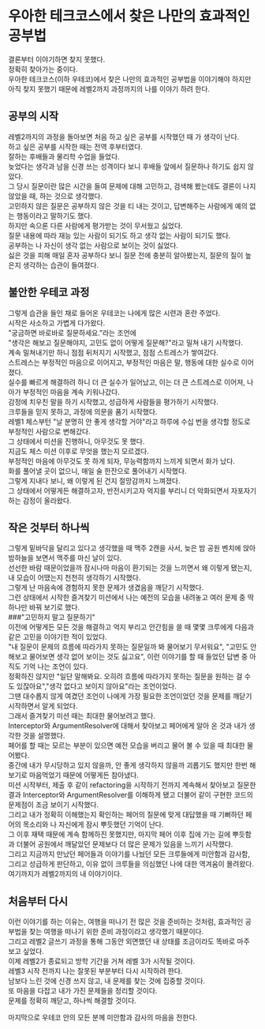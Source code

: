 # 우아한 테크코스에서 찾은 나만의 효과적인 공부법

결론부터 이야기하면 찾지 못했다.  
정확히 찾아가는 중이다.  
우아한 테크코스(이하 우테코)에서 찾은 나만의 효과적인 공부법을 이야기해야 하지만
아직 찾지 못했기 때문에 레벨2까지 과정까지의 나를 이야기 하려 한다.

## 공부의 시작

레벨2까지의 과정을 돌아보면 처음 하고 싶은 공부를 시작했던 때 가 생각이 난다.  
하고 싶은 공부를 시작한 때는 전역 후부터였다.  
잘하는 후배들과 물리학 수업을 들었다.  
늦었다는 생각과 남을 신경 쓰는 성격이다 보니 후배들 앞에서 질문하나 하기도 쉽지 않았다.  
그 당시 질문이란 많은 시간을 들여 문제에 대해 고민하고, 검색해 봤는데도 결론이 나지 않았을 때, 하는 것으로 생각했다.  
고민하지 않은 질문은 공부하지 않은 것을 티 내는 것이고, 답변해주는 사람에게 예의 없는 행동이라고 말하기도 했다.  
하지만 속으론 다른 사람에게 평가받는 것이 무서웠고 싫었다.  
질문 내용에 따라 재능 있는 사람이 되기도 하고 생각 없는 사람이 되기도 했다.  
공부하는 나 자신이 생각 없는 사람으로 보이는 것이 싫었다.  
싫은 것을 피해 매일 혼자 공부하다 보니 질문 전에 충분히 알아봤는지, 질문의 질이 높은지 생각하는 습관이 들여졌다.  

## 불안한 우테코 과정
그렇게 습관을 들인 채로 들어온 우테코는 나에게 많은 시련과 혼란 주었다.  
시작은 사소하고 가볍게 다가왔다.  
"궁금하면 바로바로 질문하세요."라는 조언에  
"생각은 해보고 질문해야지, 고민도 없이 어떻게 질문해?"라고 밀쳐 내기 시작했다.  
계속 밀쳐내기만 하니 점점 뒤처지기 시작했고, 점점 스트레스가 쌓여갔다.  
스트레스는 부정적인 마음으로 이어지고, 부정적인 마음은 말, 행동에 대한 실수로 이어졌다.    
실수를 빠르게 해결하려 하니 더 큰 실수가 일어났고, 이는 더 큰 스트레스로 이어져, 나아가 부정적인 마음을 계속 키워나갔다.    
감정에 치우친 말을 하기 시작했고, 성급하게 사람들을 평가하기 시작했다.  
크루들을 믿지 못하고, 과정에 의문을 품기 시작했다.  
레벨1 체스부턴 "날 분명히 안 좋게 생각할 거야"라고 하루에 수십 번을 생각할 정도로 부정적인 사람으로 변해갔다.    
그 상태에서 미션을 진행하니, 아무것도 못 했다.  
지금도 체스 미션 이후로 무엇을 했는지 모르겠다.  
부정적인 마음에 아무것도 못 하게 되자, 무능력함까지 느끼게 되면서 화가 났다.  
화를 풀어낼 곳이 없으니, 매일 술 한잔으로 풀어내기 시작했다.  
그렇게 지내다 보니, 왜 이렇게 된 건지 절망감까지 느껴졌다.  
그 상태에서 어떻게든 해결하고자, 반전시키고자 억지를 부리니 더 악화되면서 자포자기하는 감정이 올라왔다.  

## 작은 것부터 하나씩
그렇게 밑바닥을 달리고 있다고 생각했을 때 맥주 2캔을 사서, 늦은 밤 공원 벤치에 앉아 밤하늘을 보면서 맥주를 마신 날이 있다.  
선선한 바람 때문이었을까 잠시나마 마음이 환기되는 것을 느끼면서 왜 이렇게 됐는지, 내 모습이 어땠는지 천천히 생각하기 시작했다.  
그렇게 난 마음속에 경험하지 못한 문제가 생겼음을 깨닫기 시작했다.  
그런 상태에서 시작한 즐겨찾기 미션에서 나는 예전의 모습을 내려놓고 여러 문제 중 딱 하나만 바꿔 보기로 했다.  
###"고민하지 말고 질문하기"  
이전에 어떻게든 모든 것을 해결하고 억지 부리고 안간힘을 쓸 때 몇몇 크루에게 다음과 같은 고민을 이야기한 적이 있었다.  
"내 질문이 문제의 흐름에 따라가지 못하는 질문일까 봐 물어보기 무서워요", "고민도 안 해보고 물어보면 생각 없어 보이는 것도 싫고요",
이런 이야기를 할 때 들었던 답변 중 아직도 기억 나는 조언이 있다.  
정확하진 않지만 "일단 말해봐요. 오히려 흐름에 따라가지 못하는 질문을 원하는 걸 수도 있잖아요","생각 없다고 보이지 않아요"라는 조언이었다.   
그땐 대수롭지 않게 여겼던 조언이 나에게 가장 필요한 조언이었던 것을 문제를 깨닫기 시작하면서 알게 되었다.  
그래서 즐겨찾기 미션 때는 최대한 물어보려고 했다.  
Interceptor와 ArgumentResolver에 대해서 찾아보고 페어에게 알아 온 것과 내가 생각한 것을 설명했다.  
페어를 할 때는 모르는 부분이 있으면 예전 모습을 버리고 물어 볼 수 있을 때 최대한 물어봤다.  
중간에 내가 무시당하고 있지 않을까, 안 좋게 생각하지 않을까 괴롭기도 했지만 한번 해보기로 마음먹었기 때문에 어떻게든 참아냈다.  
미션 시작부터, 제출 후 같이 refactoring을 시작하기 전까지 계속해서 찾아보고 질문한 결과 Interceptor와 ArgumentResolver를 이해하게 됐고 더불어 같이 구현한 코드의 문제점이 조금 보이기 시작했다.  
그리고 내가 정확히 이해했는지 확인하는 페어의 질문에 맞게 대답했을 때 기뻐하던 페어의 목소리와 나 자신에게 잠시 뿌듯했던 기억이 난다.  
그 이후 재택 때문에 계속 함께하진 못했지만, 마지막 페어 이후 집에 가는 길에 뿌듯함과 더불어 공원에서 깨달았던 문제보다 더 많은 문제가 있음을 느끼기 시작했다.  
그리고 지금까지 만났던 페어들과 이야기를 나눴던 모든 크루들에게 미안함과 감사함, 그리고 성급하게 판단하고, 이유 없이 크루들을 의심했던 나에 대한 역겨움이 몰려왔다.  
여기까지가 레벨2까지의 내 이야기이다.  

## 처음부터 다시
이런 이야기를 하는 이유는, 여행을 떠나기 전 많은 것을 준비하는 것처럼, 효과적인 공부법을 찾는 여행을 떠나기 위한 준비 과정이라고 생각했기 때문이다.  
그리고 레벨2 글쓰기 과정을 통해 그동안 외면했던 내 상태를 조금이라도 똑바로 마주 보고 싶었다.  
이제 레벨2가 종료되고 방학 기간을 거쳐 레벨 3가 시작될 것이다.  
레벨3 시작 전까지 나는 잘못된 부분부터 다시 시작하려 한다.  
남보다 느린 것에 신경 쓰지 않고, 내 문제를 찾는 것에 집중할 것이다.  
또 마음을 다잡고 내가 가진 문제들을 정리할 것이다.  
문제를 정확히 깨닫고, 하나씩 해결할 것이다.  

마지막으로 우테코 안의 모든 분께 미안함과 감사의 마음을 전한다.  